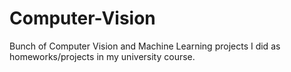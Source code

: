 # Computer-Vision
Bunch of Computer Vision and Machine Learning projects I did as homeworks/projects in my university course.
